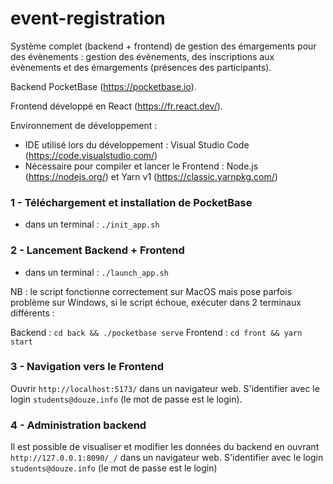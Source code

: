 # event-registration

Système complet (backend + frontend) de gestion des émargements pour des évènements : gestion des évènements, des inscriptions aux évènements et des émargements (présences des participants).

Backend PocketBase (https://pocketbase.io).

Frontend développé en React (https://fr.react.dev/).

Environnement de développement :

- IDE utilisé lors du développement : Visual Studio Code (https://code.visualstudio.com/)
- Nécessaire pour compiler et lancer le Frontend : Node.js (https://nodejs.org/) et Yarn v1 (https://classic.yarnpkg.com/)

### 1 - Téléchargement et installation de PocketBase

- dans un terminal : `./init_app.sh`

### 2 - Lancement Backend + Frontend

- dans un terminal : `./launch_app.sh`

NB : le script fonctionne correctement sur MacOS mais pose parfois problème sur Windows, si le script échoue, exécuter dans 2 terminaux différents :

Backend : `cd back && ./pocketbase serve`
Frontend : `cd front && yarn start`

### 3 - Navigation vers le Frontend

Ouvrir `http://localhost:5173/` dans un navigateur web.
S'identifier avec le login `students@douze.info` (le mot de passe est le login).

### 4 - Administration backend

Il est possible de visualiser et modifier les données du backend en ouvrant `http://127.0.0.1:8090/_/` dans un navigateur web.
S'identifier avec le login `students@douze.info` (le mot de passe est le login)

